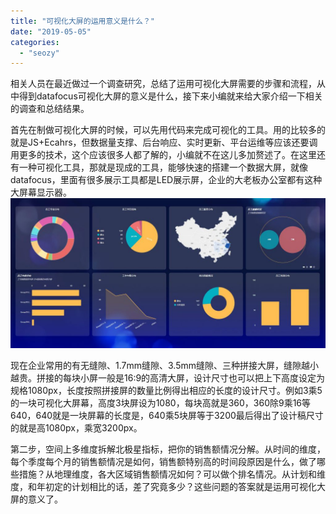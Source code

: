 ```yaml
---
title: "可视化大屏的运用意义是什么？"
date: "2019-05-05"
categories: 
  - "seozy"
---
```


相关人员在最近做过一个调查研究，总结了运用可视化大屏需要的步骤和流程，从中得到datafocus可视化大屏的意义是什么，接下来小编就来给大家介绍一下相关的调查和总结结果。

首先在制做可视化大屏的时候，可以先用代码来完成可视化的工具。用的比较多的就是JS+Ecahrs，但数据量支撑、后台响应、实时更新、平台运维等应该还要调用更多的技术，这个应该很多人都了解的，小编就不在这儿多加赘述了。在这里还有一种可视化工具，那就是现成的工具，能够快速的搭建一个数据大屏，就像datafocus，里面有很多展示工具都是LED展示屏，企业的大老板办公室都有这种大屏幕显示器。![](images/23418129-3BD0-485f-9E55-D5133ED8599B-1024x488.jpg)

现在企业常用的有无缝隙、1.7mm缝隙、3.5mm缝隙、三种拼接大屏，缝隙越小越贵。拼接的每块小屏一般是16:9的高清大屏，设计尺寸也可以把上下高度设定为规格1080px，长度按照拼接屏的数量比例得出相应的长度的设计尺寸。例如3乘5的一块可视化大屏幕，高度3块屏设为1080，每块高就是360，360除9乘16等640，640就是一块屏幕的长度是，640乘5块屏等于3200最后得出了设计稿尺寸的就是高1080px，乘宽3200px。

第二步，空间上多维度拆解北极星指标，把你的销售额情况分解。从时间的维度，每个季度每个月的销售额情况是如何，销售额特别高的时间段原因是什么，做了哪些措施？从地理维度，各大区域销售额情况如何？可以做个排名情况。从计划和维度，和年初定的计划相比的话，差了究竟多少？这些问题的答案就是运用可视化大屏的意义了。
